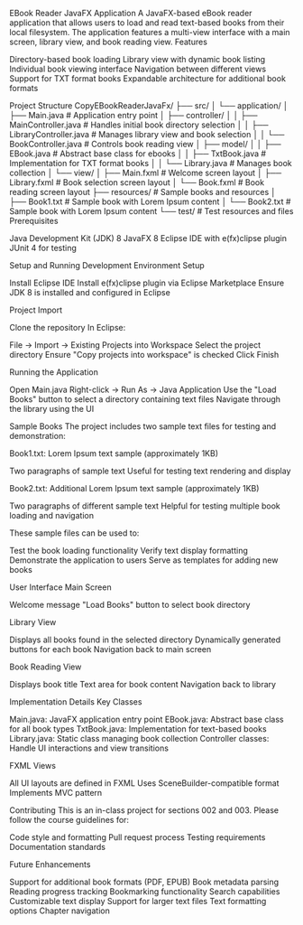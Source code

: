 EBook Reader JavaFX Application
A JavaFX-based eBook reader application that allows users to load and read text-based books from their local filesystem. The application features a multi-view interface with a main screen, library view, and book reading view.
Features

Directory-based book loading
Library view with dynamic book listing
Individual book viewing interface
Navigation between different views
Support for TXT format books
Expandable architecture for additional book formats

Project Structure
CopyEBookReaderJavaFx/
├── src/
│   └── application/
│       ├── Main.java                 # Application entry point
│       ├── controller/
│       │   ├── MainController.java   # Handles initial book directory selection
│       │   ├── LibraryController.java # Manages library view and book selection
│       │   └── BookController.java   # Controls book reading view
│       ├── model/
│       │   ├── EBook.java           # Abstract base class for ebooks
│       │   ├── TxtBook.java         # Implementation for TXT format books
│       │   └── Library.java         # Manages book collection
│       └── view/
│           ├── Main.fxml            # Welcome screen layout
│           ├── Library.fxml         # Book selection screen layout
│           └── Book.fxml            # Book reading screen layout
├── resources/                       # Sample books and resources
│   ├── Book1.txt                   # Sample book with Lorem Ipsum content
│   └── Book2.txt                   # Sample book with Lorem Ipsum content
└── test/                           # Test resources and files
Prerequisites

Java Development Kit (JDK) 8
JavaFX 8
Eclipse IDE with e(fx)clipse plugin
JUnit 4 for testing

Setup and Running
Development Environment Setup

Install Eclipse IDE
Install e(fx)clipse plugin via Eclipse Marketplace
Ensure JDK 8 is installed and configured in Eclipse

Project Import

Clone the repository
In Eclipse:

File → Import → Existing Projects into Workspace
Select the project directory
Ensure "Copy projects into workspace" is checked
Click Finish



Running the Application

Open Main.java
Right-click → Run As → Java Application
Use the "Load Books" button to select a directory containing text files
Navigate through the library using the UI

Sample Books
The project includes two sample text files for testing and demonstration:

Book1.txt: Lorem Ipsum text sample (approximately 1KB)

Two paragraphs of sample text
Useful for testing text rendering and display


Book2.txt: Additional Lorem Ipsum text sample (approximately 1KB)

Two paragraphs of different sample text
Helpful for testing multiple book loading and navigation



These sample files can be used to:

Test the book loading functionality
Verify text display formatting
Demonstrate the application to users
Serve as templates for adding new books

User Interface
Main Screen

Welcome message
"Load Books" button to select book directory

Library View

Displays all books found in the selected directory
Dynamically generated buttons for each book
Navigation back to main screen

Book Reading View

Displays book title
Text area for book content
Navigation back to library

Implementation Details
Key Classes

Main.java: JavaFX application entry point
EBook.java: Abstract base class for all book types
TxtBook.java: Implementation for text-based books
Library.java: Static class managing book collection
Controller classes: Handle UI interactions and view transitions

FXML Views

All UI layouts are defined in FXML
Uses SceneBuilder-compatible format
Implements MVC pattern

Contributing
This is an in-class project for sections 002 and 003. Please follow the course guidelines for:

Code style and formatting
Pull request process
Testing requirements
Documentation standards

Future Enhancements

Support for additional book formats (PDF, EPUB)
Book metadata parsing
Reading progress tracking
Bookmarking functionality
Search capabilities
Customizable text display
Support for larger text files
Text formatting options
Chapter navigation

